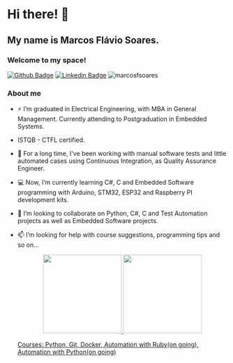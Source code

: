# Hi there! 👋

## My name is Marcos Flávio Soares.

### Welcome to my space!

[![Github Badge](https://img.shields.io/badge/-Github-000?style=flat-square&logo=Github&logoColor=white&link=https://github.com/marcosfsoares)](https://github.com/marcosfsoares) [![Linkedin Badge](https://img.shields.io/badge/-LinkedIn-blue?style=flat-square&logo=Linkedin&logoColor=white&link=https://www.linkedin.com/in/marcos-flavio-soares/)](https://www.linkedin.com/in/marcos-flavio-soares/) <img src="https://komarev.com/ghpvc/?username=marcosfsoares&label=Profile%20views&color=0e75b6&style=flat" alt="marcosfsoares" />



### About me

- ⚡ I’m graduated in Electrical Engineering, with MBA in General Management. Currently attending to Postgraduation in Embedded Systems.

- ISTQB - CTFL certified.

- 🔭 For a long time, I've been working with manual software tests  and little automated cases using Continuous Integration, as Quality Assurance Engineer.

- 💻 Now, I’m currently learning C#, C and Embedded Software programming with Arduino, STM32, ESP32 and Raspberry PI development kits.

- 💬 I’m looking to collaborate on Python, C#, C and Test Automation projects as well as Embedded Software projects.

- 📫 I’m looking for help with course suggestions, programming tips and so on...

  <p align="center">
    <a href="https://github.com/marcosfsoares">
    <img height="180em" src="https://github-readme-stats.vercel.app/api?username=marcosfsoares&show_icons=true&theme=radical&include_all_commits=true&count_private=true"/>
    <img height="180em" src="https://github-readme-stats.vercel.app/api/top-langs/?username=marcosfsoares&layout=compact&langs_count=16&theme=radical"/>

  Courses: Python, Git, Docker, Automation with Ruby(on going), Automation with Python(on going)
